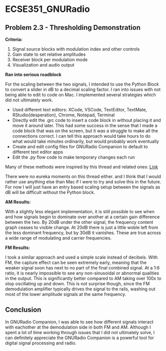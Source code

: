 # ECSE351_GNURadio

## Problem 2.3 - Thresholding Demonstration

**Criteria:**
1. Signal source blocks with modulation index and other controls
2. Gain state to set relative amplitudes
3. Receiver block per modulation mode
4. Visualization and audio output

**Ran into serious roadblock**

For the scaling between the two signals, I intended to use the Python Block to convert a slider in dB to a decimal scaling factor. I ran into issues with not being able to edit to code on Mac. I implemented several strategies which did not ultimately work.

- Used different text editors: XCode, VSCode, TextEditor, TextMate, RStudio(desperation), Chrome, Notepad, Terminal
- Directly edit the .grc code to insert a code block in without placing it and move it around later. This had some success in the sense that I made a code block that was on the screen, but it was a struggle to make all the connections correct. I can tell this approach would take hours to do what would take minutes ordinarily, but would probably work eventually
- Create and edit config files for GNURadio Companion to default to different text editor apps
- Edit the .py flow code to make temporary changes each run

Many of these methods were inspired by this thread and related ones:
[Link](https://github.com/gnuradio/gnuradio/issues/7115)

There were no eureka moments on this thread either. and I think that I would rather use anything else than Mac if I were to try and solve this in the future. For now I will just have an entry based scaling setup between the signals as dB will be difficult without the Python block.

**AM Results:**

With a slightly less elegant implementation, it is still possible to see when and how signals begin to dominate over another at a certain gain difference between the two.
By 20dB under the other signal, the frequency content graph ceases to visible change.
At 20dB there is just a little woble left from the less dominant frequency, but by 30dB it vanishes.
These are true across a wide range of modulating and carrier frequencies.

**FM Results:**

I took a similar approach and used a simple scale instead of decibels. With FM, the capture effect can be seen extremely early, meaning that the weaker signal soon has next to no part of the final combined signal.
At a 1:6 ratio, it is nearly impossible to see any non-sinusoidal or abnormal qualities in the output. This is significantly better compared to AM taking over 100x to stop oscillating up and down. This is not surprise though, since the FM demodulation amplifier typically drives the signal to the rails, washing out most of the lower amplitude signals at the same frequency.

## Conclusion

In GNURadio Companion, I was able to see how different signals interact with eachother at the demodulation side in both FM and AM. Although I spent a lot of time working through issues that I did not ultimately solve, I can definitely appreciate the GNURadio Companion is a powerful tool for digital signal processing and radio.
